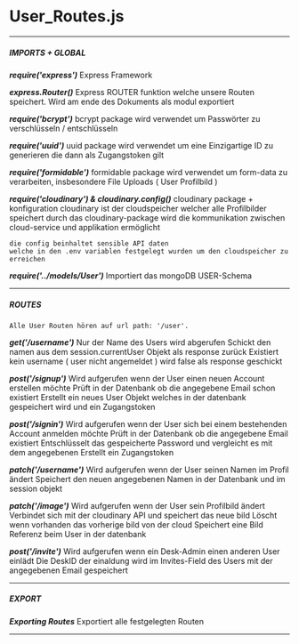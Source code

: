 <h1>User_Routes.js</h1>

---------------------------------------------------------------------------

##### IMPORTS + GLOBAL

**_require('express')_**
    Express Framework

**_express.Router()_**
    Express ROUTER funktion welche unsere Routen speichert.
    Wird am ende des Dokuments als modul exportiert

**_require('bcrypt')_**
    bcrypt package
    wird verwendet um Passwörter zu verschlüsseln / entschlüsseln

**_require('uuid')_**
    uuid package
    wird verwendet um eine Einzigartige ID zu generieren die dann als Zugangstoken gilt

**_require('formidable')_**
    formidable package
    wird verwendet um form-data zu verarbeiten, insbesondere File Uploads ( User Profilbild )

**_require('cloudinary') & cloudinary.config()_**
    cloudinary package + konfiguration
    cloudinary ist der cloudspeicher welcher alle Profilbilder speichert
    durch das cloudinary-package wird die kommunikation zwischen cloud-service und applikation ermöglicht

    die config beinhaltet sensible API daten
    welche in den .env variablen festgelegt wurden um den cloudspeicher zu erreichen

**_require('../models/User')_**
    Importiert das mongoDB USER-Schema

---------------------------------------------------------------------------

##### ROUTES
    Alle User Routen hören auf url path: '/user'.

**_get('/username')_**
    Nur der Name des Users wird abgerufen
    Schickt den namen aus dem session.currentUser Objekt als response zurück
    Existiert kein username ( user nicht angemeldet ) wird false als response geschickt

**_post('/signup')_**
    Wird aufgerufen wenn der User einen neuen Account erstellen möchte
    Prüft in der Datenbank ob die angegebene Email schon existiert
    Erstellt ein neues User Objekt welches in der datenbank gespeichert wird und ein Zugangstoken

**_post('/signin')_**
    Wird aufgerufen wenn der User sich bei einem bestehenden Account anmelden möchte
    Prüft in der Datenbank ob die angegebene Email existiert
    Entschlüsselt das gespeicherte Password und vergleicht es mit dem angegebenen
    Erstellt ein Zugangstoken

**_patch('/username')_**
    Wird aufgerufen wenn der User seinen Namen im Profil ändert
    Speichert den neuen angegebenen Namen in der Datenbank und im session objekt

**_patch('/image')_**
    Wird aufgerufen wenn der User sein Profilbild ändert
    Verbindet sich mit der cloudinary API und speichert das neue bild
    Löscht wenn vorhanden das vorherige bild von der cloud
    Speichert eine Bild Referenz beim User in der datenbank

**_post('/invite')_**
    Wird aufgerufen wenn ein Desk-Admin einen anderen User einlädt
    Die DeskID der einaldung wird im Invites-Field des Users mit der angegebenen Email gespeichert

---------------------------------------------------------------------------

##### EXPORT

**_Exporting Routes_**
    Exportiert alle festgelegten Routen

---------------------------------------------------------------------------